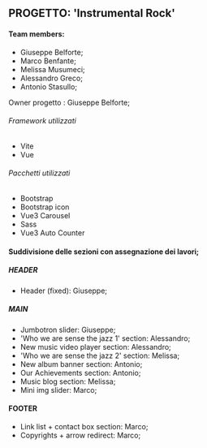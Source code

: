 ## PROGETTO: 'Instrumental Rock'<br>
#### Team members:<br>
- Giuseppe Belforte;<br>
- Marco Benfante;<br>
- Melissa Musumeci;<br>
- Alessandro Greco;<br>
- Antonio Stasullo;<br>

Owner progetto : Giuseppe Belforte; <br>

###### Framework utilizzati <br>
- Vite
- Vue

###### Pacchetti utilizzati <br>
- Bootstrap
- Bootstrap icon
- Vue3 Carousel
- Sass
- Vue3 Auto Counter

#### Suddivisione delle sezioni con assegnazione dei lavori;<br>

##### HEADER<br>
- Header (fixed): Giuseppe;<br>

##### MAIN<br>
- Jumbotron slider: Giuseppe;<br>
- 'Who we are sense the jazz 1' section: Alessandro;<br>
- New music video player section: Alessandro;<br>
- 'Who we are sense the jazz 2' section: Melissa;<br>
- New album banner section: Antonio;<br>
- Our Achievements section: Antonio;<br>
- Music blog section: Melissa;<br>
- Mini img slider: Marco;<br>

#### FOOTER<br>
- Link list + contact box section: Marco;<br>
- Copyrights + arrow redirect: Marco;<br>

